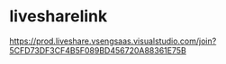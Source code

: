 # livesharelink

https://prod.liveshare.vsengsaas.visualstudio.com/join?5CFD73DF3CF4B5F089BD456720A88361E75B
